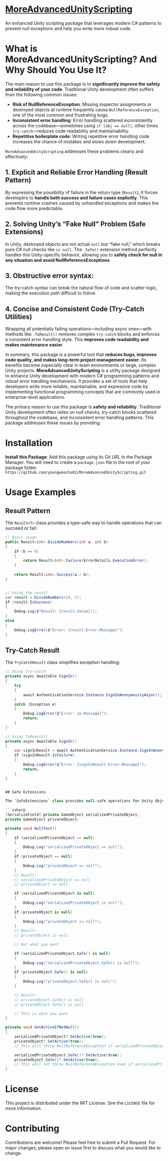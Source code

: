 # [MoreAdvancedUnityScripting](https://github.com/youngwoocho02/MoreAdvancedUnityScripting)

An enhanced Unity scripting package that leverages modern C# patterns to prevent null exceptions and help you write more robust code.

# What is MoreAdvancedUnityScripting? And Why Should You Use It?

The main reason to use this package is to **significantly improve the safety and reliability of your code**. Traditional Unity development often suffers from the following common issues:

* **Risk of NullReferenceException**: Missing inspector assignments or destroyed objects at runtime frequently cause `NullReferenceException`, one of the most common and frustrating bugs.
* **Inconsistent error handling**: Error handling scattered inconsistently across the codebase—sometimes using `if (obj == null)`, other times `try-catch`—reduces code readability and maintainability.
* **Repetitive boilerplate code**: Writing repetitive error handling code increases the chance of mistakes and slows down development.

`MoreAdvancedUnityScripting` addresses these problems clearly and effectively:

## 1. Explicit and Reliable Error Handling (Result Pattern)  
By expressing the possibility of failure in the return type (`Result`), it forces developers to **handle both success and failure cases explicitly**. This prevents runtime crashes caused by unhandled exceptions and makes the code flow more predictable.

## 2. Solving Unity’s “Fake Null” Problem (Safe Extensions)  
In Unity, destroyed objects are not actual `null` but “fake null,” which breaks pure C# null checks like `is null`. The `.Safe()` extension method perfectly handles this Unity-specific behavior, allowing you to **safely check for null in any situation and avoid NullReferenceExceptions**.

## 3. Obstructive error syntax:
The try-catch syntax can break the natural flow of code and scatter logic, making the execution path difficult to follow

## 4. Concise and Consistent Code (Try-Catch Utilities)  
Wrapping all potentially failing operations—including async ones—with methods like `.ToResult()` removes complex `try-catch` blocks and enforces a consistent error handling style. This **improves code readability and makes maintenance easier**.

In summary, this package is a powerful tool that **reduces bugs, improves code quality, and makes long-term project management easier**. Its benefits become especially clear in team environments or large, complex Unity projects.
**MoreAdvancedUnityScripting** is a utility package designed to enhance Unity development with modern C# programming patterns and robust error handling mechanisms. It provides a set of tools that help developers write more reliable, maintainable, and expressive code by implementing functional programming concepts that are commonly used in enterprise-level applications.

The primary reason to use this package is **safety and reliability**. Traditional Unity development often relies on null checks, try-catch blocks scattered throughout the codebase, and inconsistent error handling patterns. This package addresses these issues by providing:

# Installation

**Install this Package**: Add this package using its Git URL in the Package Manager. You will need to create a `package.json` file in the root of your package folder.
    ```
    https://github.com/youngwoocho02/MoreAdvancedUnityScripting.git
    ```
# Usage Examples

## Result Pattern

The `Result<T>` class provides a type-safe way to handle operations that can succeed or fail:

```csharp
// Basic usage
public Result<int> DivideNumbers(int a, int b)
{
    if (b == 0)
    {
        return Result<int>.Failure(ErrorDetails.ExecutionError);
    }
    
    return Result<int>.Success(a / b);
}


// Using the result
var result = DivideNumbers(10, 2);
if (result.IsSuccess)
{
    Debug.Log($"Result: {result.Value}");
}
else
{
    Debug.LogError($"Error: {result.Error.Message}");
}

```



## Try-Catch Result

The `TryCatchResult` class simplifies exception handling:

```csharp
// Using try-catch
private async Awaitable SignIn()
{
    try
    {
        await AuthenticationService.Instance.SignInAnonymouslyAsync();
    }
    catch (Exception e)
    {
        Debug.LogError($"Error: {e.Message}");
        return;
    }
}

// Using ToResult()
private async Awaitable SignIn()
{
    var signInResult = await AuthenticationService.Instance.SignInAnonymouslyAsync().ToResult();
    if (signInResult.IsFailure)
    {
        Debug.LogError($"Error: {signInResult.Error.Message}");
        return;
    }    
}


## Safe Extensions

The `SafeExtensions` class provides null-safe operations for Unity Objects:

```csharp
[SerializeField] private GameObject serializedPrivateObject;
private Gameobject privateObject;

private void NullTest()
{
    if (serializedPrivateObject == null)
    {
        Debug.Log("serializedPrivateObject == null");
    }
    if (privateObject == null)
    {
        Debug.Log("privateObject == null");
    }
    // Result:
    // serializedPrivateObject == null
    // privateObject == null

    if (serializedPrivateObject is null)
    {
        Debug.Log("serializedPrivateObject is null");
    }
    if (privateObject is null)
    {
        Debug.Log("privateObject is null");
    }
    // Result:
    // privateObject is null

    // Not what you want

    if (serializedPrivateObject.Safe() is null)
    {
        Debug.Log("serializedPrivateObject.Safe() is null");
    }
    if (privateObject.Safe() is null)
    {
        Debug.Log("privateObject.Safe() is null");
    }

    // Result:
    // privateObject.Safe() is null
    // privateObject.Safe() is null

    // This is what you want
}

private void SetActiveIfNotNull()
{
    serializedPrivateObject?.SetActive(true);
    privateObject?.SetActive(true);
    // This will throw NullReferenceException if serializedPrivateObject is null in inspector

    serializedPrivateObject.Safe()?.SetActive(true);
    privateObject.Safe()?.SetActive(true);
    // This will not throw NullReferenceException even if serializedPrivateObject is null in inspector
}
```

# License

This project is distributed under the MIT License. See the `LICENSE` file for more information.

# Contributing

Contributions are welcome! Please feel free to submit a Pull Request. For major changes, please open an issue first to discuss what you would like to change.
